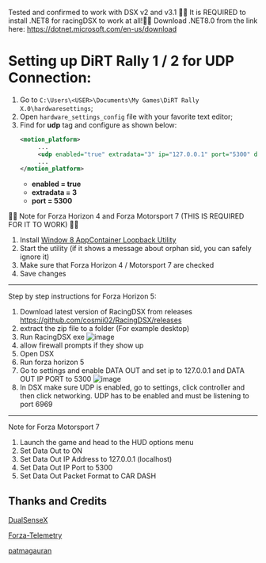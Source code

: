 Tested and confirmed to work with DSX v2 and v3.1
🔺🔺 It is REQUIRED to install .NET8 for racingDSX to work at all!🔺🔺
Download .NET8.0 from the link here: https://dotnet.microsoft.com/en-us/download



# Setting up DiRT Rally 1 / 2 for UDP Connection:
1. Go to `C:\Users\<USER>\Documents\My Games\DiRT Rally X.0\hardwaresettings`;
2. Open `hardware_settings_config` file with your favorite text editor;
3. Find for **udp** tag and configure as shown below:
      ```xml
      <motion_platform>
           ...
           <udp enabled="true" extradata="3" ip="127.0.0.1" port="5300" delay="1" />
           ...
      </motion_platform>
      ```
   - **enabled = true**
   - **extradata = 3**
   - **port = 5300**

🔺🔺 Note for Forza Horizon 4 and Forza Motorsport 7 (THIS IS REQUIRED FOR IT TO WORK) 🔺🔺
1. Install [Window 8 AppContainer Loopback Utility](https://telerik-fiddler.s3.amazonaws.com/fiddler/addons/enableloopbackutility.exe)
2. Start the utility (if it shows a message about orphan sid, you can safely ignore it)
3. Make sure that Forza Horizon 4 / Motorsport 7 are checked
4. Save changes

-----------------------------------------------------------------------------------------------------------------------------------------

Step by step instructions for Forza Horizon 5:
1. Download latest version of RacingDSX from releases https://github.com/cosmii02/RacingDSX/releases
2. extract the zip file to a folder (For example desktop)
3. Run RacingDSX exe
![image](https://user-images.githubusercontent.com/27782168/183417053-33676d94-f137-454b-ad7b-78066f71f6d2.png)
4. allow firewall prompts if they show up
5. Open DSX
6. Run forza horizon 5
7. Go to settings and enable DATA OUT and set ip to 127.0.0.1 and DATA OUT IP PORT to 5300
![image](https://user-images.githubusercontent.com/27782168/183418210-145b6701-f1f7-4783-91ba-7a1893294601.png)
8. In DSX make sure UDP is enabled, go to settings, click controller and then click networking. UDP has to be enabled and must be listening to port 6969


-----------------------------------------------------------------------------------------------------------------------------------------
Note for Forza Motorsport 7
1. Launch the game and head to the HUD options menu
2. Set Data Out to ON
3. Set Data Out IP Address to 127.0.0.1 (localhost)
4. Set Data Out IP Port to 5300
5. Set Data Out Packet Format to CAR DASH









## Thanks and Credits

[DualSenseX](https://github.com/Paliverse/DualSenseX)

[Forza-Telemetry](https://github.com/austinbaccus/forza-telemetry/tree/main/ForzaCore)

[patmagauran](https://github.com/patmagauran)
